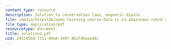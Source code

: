 ```yaml
---
content_type: resource
description: Solution to conservation laws, magnetic dipole.
file: /media/https%3A/open-learning-course-data-rc.s3.amazonaws.com/8-311-electromagnetic-theory-spring-2004/295585bd731106e03d97861fd6eaed6c_solution2.pdf
file_type: application/pdf
resourcetype: Document
title: solution2.pdf
uid: 295585bd-7311-06e0-3d97-861fd6eaed6c
---
```

